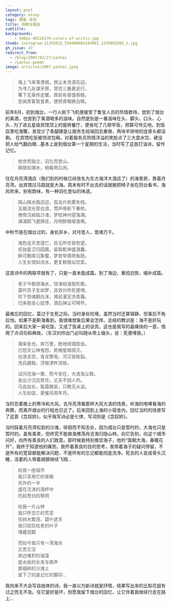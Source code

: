 ```yaml
---
layout: post
category: essay
tags: 随笔 诗词
title: 诗歌与烟台
subtitle: 
backgrounds:
    - 500px-40228170-colors-of-arctic.jpg
thumb: instagram-11355032_550488605104961_1339802502_n.jpg
gh_issue: 47
redirect_from:
  - /blog/2007/02/27/yantai
  - /yantai-poems
image: articles/2007-yantai.jpeg
---
```


> 海上飞来落港城，旅尘未洗酒先迎。   
> 为寻几处谋牙祭，常恐三餐裹足行。   
> 箸下无辜传走蟹，席前有骨饿吞鲸。   
> 忽闻贵客皆食素，便把青眼换白睛。   

前年8月，初到烟台，一行人刚下飞机便接受了鲁宝人员的热情款待，尝到了烟台的美酒，也尝到了美酒喝多的滋味。自然是别是一番滋味在头、脚头、口头、心头…为了进五星级宾馆顶上的旋转餐厅，便省吃了几顿早饭，预算可怜见地。到饭店里吃海蟹，发现少了条腿硬是让服务生给端回去重做，两块羊排啃的连骨头都没剩。 在宾馆吃饭被领进包厢，对着服务员热情洋溢的笑脸点了三大盘水饺，硬没把人给气翻白眼…基本上是到烟台第一个星期的生活，当时写了这首打油诗，留作记忆。
 
> 绝世而独立，羽化而登山。   
> 碌碌如潮水，相看两忘闲。   

住在月亮湾酒店（我们到的时候已经改名为东方海洋大酒店了）的海景房，靠着月亮湾，出宾馆过马路就是大海。周末有时不出去的话就搬把椅子坐在阳台看书，海风吹来，别有韵味，有一种羽化登仙的味道。 
 
> 隔山隔水路迢迢，孤岛片帆雾失桡。   
> 玉屑流光穿白浪，莺声唤影下秦桥。   
> 倦倚汉阙临沙渚，梦枕神州望海潮。   
> 满浦鸥飞邀俱往，月明醉晚唱渔樵。   

中秋节是在烟台过的，身处异乡，对月思人，思绪万千。
 
> 海色连天苦道亡，目无所住皆愁望。   
> 任抛星汉归园圃，留取乾坤盛酒囊。   
> 醉可酣席沉象腹，梦尝举鼎挎鱼肠。   
> 人生长恨如流水，更复鲸吸似饮浆。   

这首诗中的两联早就有了，只是一直未能成篇。到了海边，重拾旧势，缀补成篇。
 
> 老子今朝游海水，惊涛拍浪放形骸。   
> 莫吟苏子生如梦，且效刘伶死便埋。   
> 险下惊魂翻白沫，滩前濯足洗青霾。   
> 归来稳坐心犹悸，酒后掸尘可释怀。   

最难忘的回忆，莫过于生死之际。当时身处险境，虽然当时还算镇静，但事后不免后怕。如果不是靳海看到，我很难想象后果会怎样。总结的教训是：海不是好玩的。回来后大家一桌吃饭，又成了饭桌上的谈资。这也是我写的最痛快的一首，借用了点词句和典故。（东汉刘伶出门必叫随从带上锄头，说：死便埋我。）
 
 
> 潮来急也，奔万里，绝地倾城拔岳。   
> 已怒天公神鬼怨，势掩星暗宿灭。   
> 白浪击空，青龙擎电，河汉皆眦裂。   
> 洗兵磨戟，浮银漂杵流铁。   
> 
> 试问沧海一粟，而今安在，大浪淘尘屑。   
> 金出沙沉应势住，丈夫不因人热。   
> 马齿加长，鬓霜微染，只教无从说。   
> 人生如促，更催风雨年月。   

当时忍着晚上的寒冷和大风，去月亮湾看那样大风大浪的场景，听海的咆哮看海的奔腾，而离开烟台的行程也日近了。后来回到上海的小宿舍内，回忆当时的场景写了这首《念奴娇》，似乎我写诗必是七律，写词则是《念奴娇》。

当时踩着月亮湾松软的沙滩，徘徊而不知去处，因为烟台只是暂时的，大海也只是暂时的。虽有美景，但终究不能做渔樵荡舟沧海归隐山林。向它告别，向这个城市问好，向所有善良的人们致意。那时候我特别推崇海子，他的“面朝大海，春暖花开”，我终于知道他的痛苦。我怀着善良的目的思考，我带着海子的疑问停留，不是所有的宽容都能解决问题，不是所有的忘记都能彻底洗净。死去的人变成骨头沉睡，活着的人带着翅膀继续飞翔…

> 给我一座城市   
> 我只享用它的夜晚   
> 另外的一半   
> 盛在泛沫的酒杯中   
> 托起苍白的黎明   
> 
> 给我一片山林   
> 我只怀念它的荒芜   
> 任树木繁茂，碧叶遮天   
> 我只拾捡枯老的叶子   
> 埋藏双脚   
> 
> 而如今我只有一湾海水   
> 又苦又涩   
> 岸边堆积的海藻   
> 是水妖的长发与歌声   
> 那细碎的沙滩上   
> 留下了的是记忆的脚印…   

我向来不大会写自由体的诗，我一直以为新诗就是抒情，结果写出来的比梨花姐有过之而无不及。任它是好是坏，但愿我留下烟台的回忆，让它伴着我继续行走在路上…
